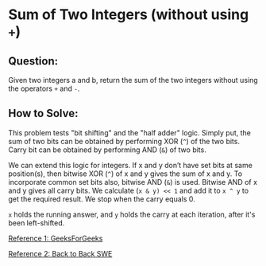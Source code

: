 # Sum of Two Integers (without using `+`)

## Question:

Given two integers a and b, return the sum of the two integers without using the operators `+` and `-`.

## How to Solve:

This problem tests "bit shifting" and the "half adder" logic. Simply
put, the sum of two bits can be obtained by performing XOR (`^`) of
the two bits. Carry bit can be obtained by performing AND (`&`) of two
bits.

We can extend this logic for integers. If x and y don’t have set bits
at same position(s), then bitwise XOR (`^`) of x and y gives the sum
of x and y. To incorporate common set bits also, bitwise AND (`&`) is
used. Bitwise AND of x and y gives all carry bits. We calculate (`x &
y) << 1` and add it to `x ^ y` to get the required result. We stop
when the carry equals 0.

`x` holds the running answer, and `y` holds the carry at each
iteration, after it's been left-shifted.

[Reference 1:
GeeksForGeeks](https://www.geeksforgeeks.org/add-two-numbers-without-using-arithmetic-operators/)

[Reference 2: Back to Back SWE](https://www.youtube.com/watch?v=qq64FrA2UXQ)
